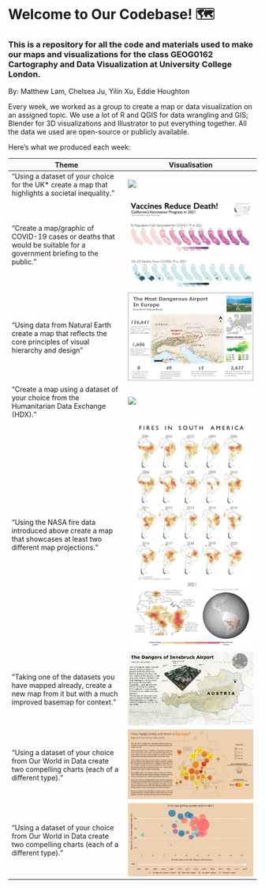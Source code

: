# Welcome to Our Codebase! 🗺


### This is a repository for all the code and materials used to make our maps and visualizations for the class GEOG0162 Cartography and Data Visualization at University College London.
By: Matthew Lam, Chelsea Ju, Yilin Xu, Eddie Houghton


Every week, we worked as a group to create a map or data visualization
on an assigned topic. We use a lot of R and QGIS for data wrangling and
GIS; Blender for 3D visualizations and Illustrator to put everything
together. All the data we used are open-source or publicly available.

Here’s what we produced each week:

| Theme                                                                                                                        | Visualisation                                                                             |
|------------------------------------------------------|------------------|
| “Using a dataset of your choice for the UK\* create a map that highlights a societal inequality.”                            | ![](images/lizzyline_dark_final.jpg)                                                      |
| “Create a map/graphic of COVID-19 cases or deaths that would be suitable for a government briefing to the public.”           | ![](images/map_final.jpg)                                                                 |
| “Using data from Natural Earth create a map that reflects the core principles of visual hierarchy and design”                | ![](images/week5final.jpg)                                                                |
| “Create a map using a dataset of your choice from the Humanitarian Data Exchange (HDX).”                                     | ![](images/finalmapweek6.jpg)                                                             |
| “Using the NASA fire data introduced above create a map that showcases at least two different map projections.”              | ![](images/south_america_fires.jpg)                                                               |
| “Taking one of the datasets you have mapped already, create a new map from it but with a much improved basemap for context.” | ![](images/Picture%201.jpg)                                                               |
| “Using a dataset of your choice from Our World in Data create two compelling charts (each of a different type).”             | [![](images/map_still.jpg)](https://matthewgarethlam.github.io/cartography_2023_week10/)  |
| “Using a dataset of your choice from Our World in Data create two compelling charts (each of a different type).”             | [![](images/newplot(1).jpg)](https://matthewgarethlam.github.io/cartography_2023_week10/) |
